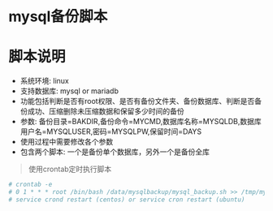 # mysql备份脚本

脚本说明
========

+ 系统环境: linux
+ 支持数据库: mysql or mariadb
+ 功能包括判断是否有root权限、是否有备份文件夹、备份数据库、判断是否备份成功、压缩删除未压缩数据和保留多少时间的备份
+ 参数: 备份目录=BAKDIR,备份命令=MYCMD,数据库名称=MYSQLDB,数据库用户名=MYSQLUSER,密码=MYSQLPW,保留时间=DAYS
+ 使用过程中需要修改各个参数
+ 包含两个脚本: 一个是备份单个数据库，另外一个是备份全库

> 使用crontab定时执行脚本
``` bash
# crontab -e
# 0 1 * * * root /bin/bash /data/mysqlbackup/mysql_backup.sh >> /tmp/mysql_backup.log 2>&1
# service crond restart (centos) or service cron restart (ubuntu)
```

